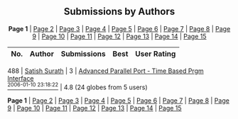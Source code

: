 ﻿<div align="center">

## Submissions by Authors
**Page 1** \| [Page 2](PAGE02.md) \| [Page 3](PAGE03.md) \| [Page 4](PAGE04.md) \| [Page 5](PAGE05.md) \| [Page 6](PAGE06.md) \| [Page 7](PAGE07.md) \| [Page 8](PAGE08.md) \| [Page 9](PAGE09.md) \| [Page 10](PAGE10.md) \| [Page 11](PAGE11.md) \| [Page 12](PAGE12.md) \| [Page 13](PAGE13.md) \| [Page 14](PAGE14.md) \| [Page 15](PAGE15.md)

</div>

No.  | Author | Submissions | Best | User Rating
---- | ------ | ----------- | ---- | -----------


488 | [Satish Surath](satish-surath.md) | 3 | [Advanced Parallel Port \- Time Based Prgm Interface<br /><sup>2006-01-10 23:18:22</sup>](https://github.com/Planet-Source-Code/satish-surath-advanced-parallel-port-time-based-prgm-interface__1-64007) | 4.8 (24 globes from 5 users)

**Page 1** \| [Page 2](PAGE02.md) \| [Page 3](PAGE03.md) \| [Page 4](PAGE04.md) \| [Page 5](PAGE05.md) \| [Page 6](PAGE06.md) \| [Page 7](PAGE07.md) \| [Page 8](PAGE08.md) \| [Page 9](PAGE09.md) \| [Page 10](PAGE10.md) \| [Page 11](PAGE11.md) \| [Page 12](PAGE12.md) \| [Page 13](PAGE13.md) \| [Page 14](PAGE14.md) \| [Page 15](PAGE15.md)


